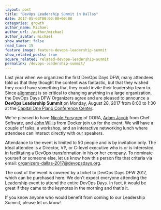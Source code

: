 ```yaml
---
layout: post
title: "DevOps Leadership Summit in Dallas"
date: 2017-05-03T00:00:00+00:00
categories: growth
author_name: Michael
author_url: /author/michael
author_avatar: michael
show_avatar: false
read_time: 15
feature_image: feature-devops-leadership-summit
show_related_posts: true
square_related: related-devops-leadership-summit
permalink: /devops-leadership-summit/
---
```

Last year when we organized the first DevOps Days DFW, many attendees told us that they thought the content was fantastic, but that they wished they could have something that they could invite their leadership team to. Since [alignment](/finding-alignment/) is so critical to changing anything in a large organization, the DevOps Days DFW Organizers agree and are pleased to announce a **DevOps Leadership Summit** on Monday, August 28, 2017 from 8:00 to 1:30 at the [Capital One Plano Conference Center](https://goo.gl/maps/GSqXneQtXAL2).

We're pleased to have [Nicole Forsgren](http://nicolefv.com/) of DORA, [Adam Jacob](https://www.linkedin.com/in/adamjacob/) from Chef Software, and [John Willis](https://www.linkedin.com/in/johnwillisatlanta/) from Docker join us for the event. We will have a couple of talks, a workshop, and an interactive networking lunch where attendees can interact directly with our speakers.

Attendance to the event is limited to 50 people and is by invitation only. The ideal attendee is a Director, VP, or C-level executive who is or is interested in facilitating a DevOps transformation in his or her company. To nominate yourself or someone else, let us know how this person fits that criteria via email: organizers-dallas-2017@devopsdays.org. 

The cost of the event is covered by a ticket to DevOps Days DFW 2017, which can be purchased here. We don't expect everyone attending the Leadership event to attend the entire DevOps Days. In fact, it would be great if they came to the keynotes in the morning and that's it.

If you know anyone who would benefit from coming to our Leadership Summit, please let us know!